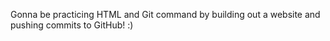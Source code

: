 Gonna be practicing HTML and Git command by building out a website and pushing commits to GitHub! :)